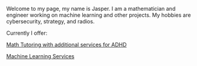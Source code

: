 Welcome to my page, my name is Jasper. 
I am a mathematician and engineer working on machine learning and other projects.
My hobbies are cybersecurity, strategy, and radios.

Currently I offer:

[Math Tutoring with additional services for ADHD](math_tutoring.md)

[Machine Learning Services](machine_learning_services.md)
